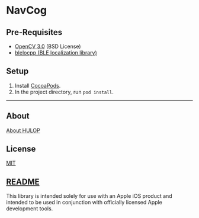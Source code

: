 # NavCog

## Pre-Requisites
- [OpenCV 3.0](http://opencv.org/) (BSD License)
- [blelocpp (BLE localization library)](https://github.com/hulop/blelocpp)

## Setup

1. Install [CocoaPods](https://cocoapods.org/).
2. In the project directory, run `pod install`.

----
## About
[About HULOP](https://github.com/hulop/00Readme)


## License
[MIT](http://opensource.org/licenses/MIT)

## [README](https://raw.githubusercontent.com/hulop/NavCog2/master/README.txt)
This library is intended solely for use with an Apple iOS product and intended
to be used in conjunction with officially licensed Apple development tools.
